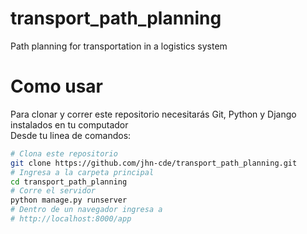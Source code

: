 # transport_path_planning
Path planning for transportation in a logistics system

# Como usar
Para clonar y correr este repositorio necesitarás Git, Python y Django instalados en tu computador <br>
Desde tu linea de comandos:<br>
```bash
# Clona este repositorio
git clone https://github.com/jhn-cde/transport_path_planning.git
# Ingresa a la carpeta principal
cd transport_path_planning
# Corre el servidor
python manage.py runserver
# Dentro de un navegador ingresa a 
# http://localhost:8000/app
```

